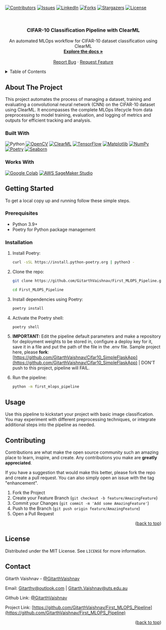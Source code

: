 <a name="readme-top"></a>

[![Contributors][contributors-shield]][contributors-url]
[![Issues][issues-shield]][issues-url]
[![LinkedIn][linkedin-shield]][linkedin-url]
[![Forks][forks-shield]][forks-url]
[![Stargazers][stars-shield]][stars-url]
[![License][license-shield]][license-url]

<!-- PROJECT LOGO -->
<br />
<div align="center">
  <h3 align="center">CIFAR-10 Classification Pipeline with ClearML</h3>
  <p align="center">
    An automated MLOps workflow for CIFAR-10 dataset classification using ClearML
    <br />
    <a href="https://github.com/GitarthVaishnav/First_MLOPS_Pipeline"><strong>Explore the docs »</strong></a>
    <br />
    <br />
    <a href="https://github.com/GitarthVaishnav/First_MLOPS_Pipeline/issues">Report Bug</a>
    ·
    <a href="https://github.com/GitarthVaishnav/First_MLOPS_Pipeline/issues">Request Feature</a>
  </p>
</div>

<!-- TABLE OF CONTENTS -->
<details>
  <summary>Table of Contents</summary>
  <ol>
    <li>
      <a href="#about-the-project">About The Project</a>
      <ul>
        <li><a href="#built-with">Built With</a></li>
      </ul>
    </li>
    <li>
      <a href="#getting-started">Getting Started</a>
      <ul>
        <li><a href="#prerequisites">Prerequisites</a></li>
        <li><a href="#installation">Installation</a></li>
      </ul>
    </li>
  </ol>
</details>

<!-- ABOUT THE PROJECT -->
## About The Project

This project automates the process of managing a dataset, training and evaluating a convolutional neural network (CNN) on the CIFAR-10 dataset using ClearML. It encompasses the complete MLOps lifecycle from data preprocessing to model training, evaluation, and logging of metrics and outputs for efficient tracking and analysis.

### Built With

![Python][Python.org]
[![OpenCV][OpenCV.org]][OpenCV-url]
[![ClearML][ClearML-badge]][ClearML-url]
[![TensorFlow][TensorFlow-badge]][TensorFlow-url]
[![Matplotlib][Matplotlib-badge]][Matplotlib-url]
[![NumPy][NumPy-badge]][NumPy-url]
[![Poetry][Poetry-badge]][Poetry-url]
[![Seaborn][Seaborn-badge]][Seaborn-url]

### Works With
<!-- BADGES -->

[![Google Colab][GoogleColab-badge]][GoogleColab-url]
[![AWS SageMaker Studio][AWSSageMaker-badge]][AWSSageMaker-url]


<!-- GETTING STARTED -->
## Getting Started

To get a local copy up and running follow these simple steps.

### Prerequisites

- Python 3.9+
- Poetry for Python package management

### Installation

1. Install Poetry:
   ```sh
   curl -sSL https://install.python-poetry.org | python3 -
   ```
2. Clone the repo:
    ```sh
   git clone https://github.com/GitarthVaishnav/First_MLOPS_Pipeline.git

   cd First_MLOPS_Pipeline
   ```

3. Install dependencies using Poetry:
    ```sh 
   poetry install
   ```

4. Activate the Poetry shell:
    ```sh
   poetry shell
   ```

5. **IMPORTANT:** Edit the pipeline default parameters and make a repository for deployment weights to be stored in, configure a deploy key for it, save it in a file and put the path of the file in the .env file. Sample project here, please **fork**: [https://github.com/GitarthVaishnav/Cifar10_SimpleFlaskApp](https://github.com/GitarthVaishnav/Cifar10_SimpleFlaskApp) | DON'T push to this project, pipeline will FAIL.

6. Run the pipeline:
    ```sh
   python -m first_mlops_pipeline
   ```

<!-- USAGE -->
## Usage

Use this pipeline to kickstart your project with basic image classification. You may experiment with different preprocessing techniques, or integrate additional steps into the pipeline as needed.


<!-- CONTRIBUTING -->
## Contributing

Contributions are what make the open source community such an amazing place to learn, inspire, and create. Any contributions you make are **greatly appreciated**.

If you have a suggestion that would make this better, please fork the repo and create a pull request. You can also simply open an issue with the tag "enhancement".

1. Fork the Project
2. Create your Feature Branch (`git checkout -b feature/AmazingFeature`)
3. Commit your Changes (`git commit -m 'Add some AmazingFeature'`)
4. Push to the Branch (`git push origin feature/AmazingFeature`)
5. Open a Pull Request

<p align="right">(<a href="#readme-top">back to top</a>)</p>

<!-- LICENSE -->
## License

Distributed under the MIT License. See `LICENSE` for more information.

<!-- CONTACT -->
## Contact

Gitarth Vaishnav - [@GitarthVaishnav](https://linkedin.com/in/gitarthvaishnav)

Email: Gitarthv@outlook.com | Gitarth.Vaishnav@uts.edu.au


Github Link: [@GitarthVaishnav](https://github.com/GitarthVaishnav/)

Project Link: [https://github.com/GitarthVaishnav/First_MLOPS_Pipeline](https://github.com/GitarthVaishnav/First_MLOPS_Pipeline)

<p align="right">(<a href="#readme-top">back to top</a>)</p>


<!-- MARKDOWN LINKS & IMAGES -->
<!-- https://www.markdownguide.org/basic-syntax/#reference-style-links -->
[contributors-shield]: https://img.shields.io/github/contributors/GitarthVaishnav/First_MLOPS_Pipeline.svg?style=for-the-badge
[contributors-url]: https://github.com/GitarthVaishnav/First_MLOPS_Pipeline/graphs/contributors
[forks-shield]: https://img.shields.io/github/forks/GitarthVaishnav/First_MLOPS_Pipeline.svg?style=for-the-badge
[forks-url]: https://github.com/GitarthVaishnav/First_MLOPS_Pipeline/network/members
[stars-shield]: https://img.shields.io/github/stars/GitarthVaishnav/First_MLOPS_Pipeline.svg?style=for-the-badge
[stars-url]: https://github.com/GitarthVaishnav/First_MLOPS_Pipeline/stargazers
[issues-shield]: https://img.shields.io/github/issues/GitarthVaishnav/First_MLOPS_Pipeline.svg?style=for-the-badge
[issues-url]: https://github.com/GitarthVaishnav/First_MLOPS_Pipeline/issues
[license-shield]: https://img.shields.io/github/license/GitarthVaishnav/First_MLOPS_Pipeline.svg?style=for-the-badge
[license-url]: https://github.com/GitarthVaishnav/First_MLOPS_Pipeline/blob/master/LICENCE
[linkedin-shield]: https://img.shields.io/badge/-LinkedIn-black.svg?style=for-the-badge&logo=linkedin&colorB=555
[linkedin-url]: https://linkedin.com/in/gitarthvaishnav
[Python.org]:https://img.shields.io/badge/python-3670A0?style=for-the-badge&logo=python&logoColor=ffdd54
[Python-url]: https://python.org
[OpenCV.org]:https://img.shields.io/badge/opencv-%23white.svg?style=for-the-badge&logo=opencv&logoColor=white
[OpenCV-url]: https://opencv.org/
[Python.org]:https://img.shields.io/badge/python-3670A0?style=for-the-badge&logo=python&logoColor=ffdd54
[Python-url]: https://python.org
[OpenCV.org]:https://img.shields.io/badge/opencv-%23white.svg?style=for-the-badge&logo=opencv&logoColor=white
[OpenCV-url]: https://opencv.org/
[GoogleColab-badge]: https://img.shields.io/badge/Google%20Colab-F9AB00?style=for-the-badge&logo=googlecolab&color=525252
[GoogleColab-url]: https://colab.research.google.com/
[AWSSageMaker-badge]: https://img.shields.io/badge/AWS%20SageMaker-FF9900?style=for-the-badge&logo=amazonaws&logoColor=white
[AWSSageMaker-url]: https://aws.amazon.com/sagemaker/
[ClearML-badge]: https://img.shields.io/badge/ClearML-%23FF6F00.svg?style=for-the-badge&logo=clearml&logoColor=white
[ClearML-url]: https://clear.ml/
[TensorFlow-badge]: https://img.shields.io/badge/TensorFlow-%23FF6F00?style=for-the-badge&logo=TensorFlow&logoColor=white
[TensorFlow-url]: https://tensorflow.org/
[Matplotlib-badge]: https://img.shields.io/badge/Matplotlib-%23ffffff.svg?style=for-the-badge&logo=matplotlib&logoColor=black
[Matplotlib-url]: https://matplotlib.org/
[NumPy-badge]: https://img.shields.io/badge/NumPy-%23013243.svg?style=for-the-badge&logo=numpy&logoColor=white
[NumPy-url]: https://numpy.org/
[Poetry-badge]: https://img.shields.io/badge/Poetry-%235A2A82.svg?style=for-the-badge&logo=poetry&logoColor=white
[Poetry-url]: https://python-poetry.org/
[Seaborn-badge]: https://img.shields.io/badge/Seaborn-%23150458.svg?style=for-the-badge&logo=seaborn&logoColor=white
[Seaborn-url]: https://seaborn.pydata.org/